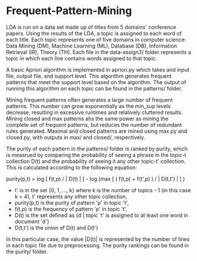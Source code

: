 Frequent-Pattern-Mining
=======================

LDA is run on a data set made up of titles from 5 domains' conference papers.  Using the results of the LDA, a topic is assigned to each word of each title.  Each topic represents one of five domains in computer science: Data Mining (DM), Machine Learning (ML), Database (DB), Information Retrieval (IR), Theory (TH). Each file in the data-assign3/ folder represents a topic in which each line contains words assigned to that topic.  

A basic Apriori algorithm is implemented in apriori.py which takes and input file, output file, and support level.  This algorithm generates frequent patterns that meet the support level based on the algorithm.  The output of running this algorithm on each topic can be found in the patterns/ folder.

Mining frequent patterns often generates a large number of frequent patterns.  This number can grow exponentially as the min_sup levels decrease, resulting in excessive runtimes and relatively cluttered results. Mining closed and max patterns ahs the same power as mining the complete set of frequent patterns, but reduces the number of redundant rules generated. Maximal and closed patterns are mined using max.py and closed.py, with outputs in max/ and closed/, respectively.

The purity of each pattern in the patterns/ folder is ranked by purity, which is measrued by comparing the probability of seeing a phrase in the topic-t collection D(t) and the probability of seeing it any other topic-t' collection. This is calculated according to the following equation:

purity(p,t) = log [ f(t,p) / | D(t) | ] - log (max [ ( f(t,p) + f(t',p) ) / | D(t,t') | ] )

- t' is in the set {0, 1, ..., k} where k is the number of topics - 1 (in this case k = 4), t' represents any other topic collection, 
- purity(p,t) is the purity of pattern 'p' in topic 't', 
- f(t,p) is the frequency of pattern 'p' in topic 't', 
- D(t) is the set defined as {d | topic 't' is assigned to at least one word in document 'd'}
- D(t,t') is the union of D(t) and D(t')

In this particular case, the value |D(t)| is represented by the number of lines in each topic file due to preprocessing. The purity rankings can be found in the purity/ folder.
